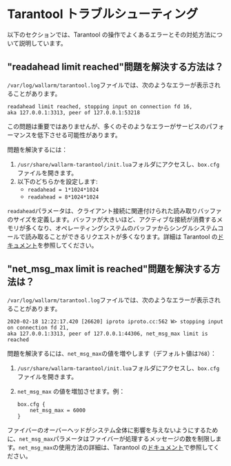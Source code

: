 # Tarantool トラブルシューティング

以下のセクションでは、Tarantool の操作でよくあるエラーとその対処方法について説明しています。

## "readahead limit reached"問題を解決する方法は？

`/var/log/wallarm/tarantool.log`ファイルでは、次のようなエラーが表示されることがあります。

```
readahead limit reached, stopping input on connection fd 16, 
aka 127.0.0.1:3313, peer of 127.0.0.1:53218
```

この問題は重要ではありませんが、多くのそのようなエラーがサービスのパフォーマンスを低下させる可能性があります。

問題を解決するには：

1. `/usr/share/wallarm-tarantool/init.lua`フォルダにアクセスし、`box.cfg`ファイルを開きます。
1. 以下のどちらかを設定します:
    * `readahead = 1*1024*1024`
    * `readahead = 8*1024*1024`

`readahead`パラメータは、クライアント接続に関連付けられた読み取りバッファのサイズを定義します。バッファが大きいほど、アクティブな接続が消費するメモリが多くなり、オペレーティングシステムのバッファからシングルシステムコールで読み取ることができるリクエストが多くなります。詳細は Tarantool の[ドキュメント](https://www.tarantool.io/en/doc/latest/reference/configuration/#cfg-networking-readahead)を参照してください。

## "net_msg_max limit is reached"問題を解決する方法は？

`/var/log/wallarm/tarantool.log`ファイルでは、次のようなエラーが表示されることがあります。

```
2020-02-18 12:22:17.420 [26620] iproto iproto.cc:562 W> stopping input on connection fd 21, 
aka 127.0.0.1:3313, peer of 127.0.0.1:44306, net_msg_max limit is reached
```

問題を解決するには、`net_msg_max`の値を増やします（デフォルト値は`768`）：

1. `/usr/share/wallarm-tarantool/init.lua`フォルダにアクセスし、`box.cfg`ファイルを開きます。
1. `net_msg_max` の値を増加させます。例：

    ```
    box.cfg {
        net_msg_max = 6000
    }
    ```

ファイバーのオーバーヘッドがシステム全体に影響を与えないようにするために、`net_msg_max`パラメータはファイバーが処理するメッセージの数を制限します。`net_msg_max`の使用方法の詳細は、Tarantool の[ドキュメント](https://www.tarantool.io/en/doc/latest/reference/configuration/#cfg-networking-net-msg-max)で参照してください。